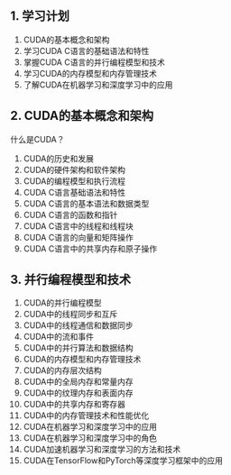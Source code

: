 ## 1. 学习计划
1. CUDA的基本概念和架构
2. 学习CUDA C语言的基础语法和特性
3. 掌握CUDA C语言的并行编程模型和技术
4. 学习CUDA的内存模型和内存管理技术
5. 了解CUDA在机器学习和深度学习中的应用
## 2. CUDA的基本概念和架构
什么是CUDA？ 
1. CUDA的历史和发展
2. CUDA的硬件架构和软件架构
3. CUDA的编程模型和执行流程
4. CUDA C语言基础语法和特性
5. CUDA C语言的基本语法和数据类型
6. CUDA C语言的函数和指针
7. CUDA C语言中的线程和线程块
8. CUDA C语言的向量和矩阵操作
9. CUDA C语言中的共享内存和原子操作
## 3. 并行编程模型和技术
1. CUDA的并行编程模型
2. CUDA中的线程同步和互斥
3. CUDA中的线程通信和数据同步
4. CUDA中的流和事件
5. CUDA中的并行算法和数据结构
6. CUDA的内存模型和内存管理技术
7. CUDA的内存层次结构
8. CUDA中的全局内存和常量内存
9. CUDA中的纹理内存和表面内存
10. CUDA中的共享内存和寄存器
11. CUDA中的内存管理技术和性能优化
12. CUDA在机器学习和深度学习中的应用
13. CUDA在机器学习和深度学习中的角色
14. CUDA加速机器学习和深度学习的方法和技术
15. CUDA在TensorFlow和PyTorch等深度学习框架中的应用